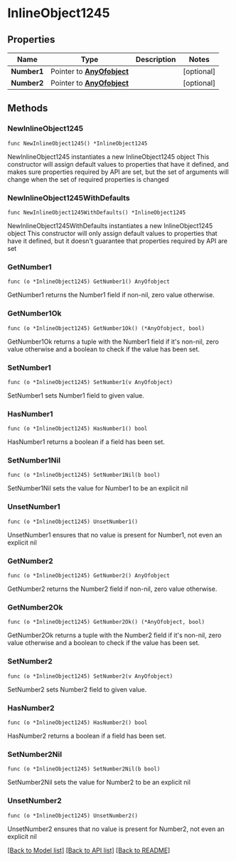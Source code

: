 # InlineObject1245

## Properties

Name | Type | Description | Notes
------------ | ------------- | ------------- | -------------
**Number1** | Pointer to [**AnyOfobject**](anyOf&lt;object&gt;.md) |  | [optional] 
**Number2** | Pointer to [**AnyOfobject**](anyOf&lt;object&gt;.md) |  | [optional] 

## Methods

### NewInlineObject1245

`func NewInlineObject1245() *InlineObject1245`

NewInlineObject1245 instantiates a new InlineObject1245 object
This constructor will assign default values to properties that have it defined,
and makes sure properties required by API are set, but the set of arguments
will change when the set of required properties is changed

### NewInlineObject1245WithDefaults

`func NewInlineObject1245WithDefaults() *InlineObject1245`

NewInlineObject1245WithDefaults instantiates a new InlineObject1245 object
This constructor will only assign default values to properties that have it defined,
but it doesn't guarantee that properties required by API are set

### GetNumber1

`func (o *InlineObject1245) GetNumber1() AnyOfobject`

GetNumber1 returns the Number1 field if non-nil, zero value otherwise.

### GetNumber1Ok

`func (o *InlineObject1245) GetNumber1Ok() (*AnyOfobject, bool)`

GetNumber1Ok returns a tuple with the Number1 field if it's non-nil, zero value otherwise
and a boolean to check if the value has been set.

### SetNumber1

`func (o *InlineObject1245) SetNumber1(v AnyOfobject)`

SetNumber1 sets Number1 field to given value.

### HasNumber1

`func (o *InlineObject1245) HasNumber1() bool`

HasNumber1 returns a boolean if a field has been set.

### SetNumber1Nil

`func (o *InlineObject1245) SetNumber1Nil(b bool)`

 SetNumber1Nil sets the value for Number1 to be an explicit nil

### UnsetNumber1
`func (o *InlineObject1245) UnsetNumber1()`

UnsetNumber1 ensures that no value is present for Number1, not even an explicit nil
### GetNumber2

`func (o *InlineObject1245) GetNumber2() AnyOfobject`

GetNumber2 returns the Number2 field if non-nil, zero value otherwise.

### GetNumber2Ok

`func (o *InlineObject1245) GetNumber2Ok() (*AnyOfobject, bool)`

GetNumber2Ok returns a tuple with the Number2 field if it's non-nil, zero value otherwise
and a boolean to check if the value has been set.

### SetNumber2

`func (o *InlineObject1245) SetNumber2(v AnyOfobject)`

SetNumber2 sets Number2 field to given value.

### HasNumber2

`func (o *InlineObject1245) HasNumber2() bool`

HasNumber2 returns a boolean if a field has been set.

### SetNumber2Nil

`func (o *InlineObject1245) SetNumber2Nil(b bool)`

 SetNumber2Nil sets the value for Number2 to be an explicit nil

### UnsetNumber2
`func (o *InlineObject1245) UnsetNumber2()`

UnsetNumber2 ensures that no value is present for Number2, not even an explicit nil

[[Back to Model list]](../README.md#documentation-for-models) [[Back to API list]](../README.md#documentation-for-api-endpoints) [[Back to README]](../README.md)



